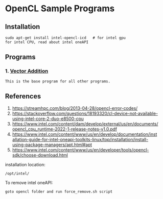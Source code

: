 # OpenCL Sample Programs

## Installation
	
	sudo apt-get install intel-opencl-icd	# for intel gpu
	for intel CPU, read about intel oneAPI

## Programs

### 1. [Vector Addition](Base%20Program)
	This is the base program for all other programs.


## References

1. https://streamhpc.com/blog/2013-04-28/opencl-error-codes/
2. https://stackoverflow.com/questions/18193320/cl-device-not-available-using-intel-core-2-duo-e8500-cpu
3. https://www.intel.com/content/dam/develop/external/us/en/documents/opencl_cpu_runtime-2022-1-release-notes-v1.0.pdf
4. https://www.intel.com/content/www/us/en/develop/documentation/installation-guide-for-intel-oneapi-toolkits-linux/top/installation/install-using-package-managers/apt.html#apt
5. https://www.intel.com/content/www/us/en/developer/tools/opencl-sdk/choose-download.html
	
installation location:

	/opt/intel/
	
To remove intel oneAPI:

	goto opencl folder and run force_remove.sh script
